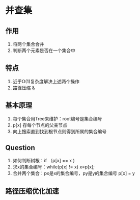 # 并查集
## 作用
1. 将两个集合合并
2. 判断两个元素是否在一个集合中
## 特点
1. 近乎O(1)复杂度解决上述两个操作
2. 路径压缩 & 
## 基本原理
1. 每个集合用Tree来维护：root编号是集合编号
2. p[x] 存每个节点的父亲节点
3. 向上搜索直到找到根节点则得到所属的集合编号
## Question
1. 如何判断树根：if （p[x] == x )
2. 求x的集合编号：while(p[x] != x) x=p[x];
3. 合并两个集合：px是x的集合编号，py是y的集合编号 p[x] = y
## 路径压缩优化加速

